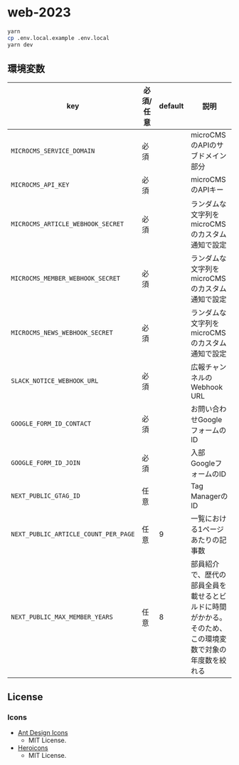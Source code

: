 # web-2023

```sh
yarn
cp .env.local.example .env.local
yarn dev
```

## 環境変数

|key|必須/任意|default|説明|
|---|---|---|---|
|`MICROCMS_SERVICE_DOMAIN`|必須||microCMSのAPIのサブドメイン部分|
|`MICROCMS_API_KEY`|必須||microCMSのAPIキー|
|`MICROCMS_ARTICLE_WEBHOOK_SECRET`|必須||ランダムな文字列をmicroCMSのカスタム通知で設定|
|`MICROCMS_MEMBER_WEBHOOK_SECRET`|必須||ランダムな文字列をmicroCMSのカスタム通知で設定|
|`MICROCMS_NEWS_WEBHOOK_SECRET`|必須||ランダムな文字列をmicroCMSのカスタム通知で設定|
|`SLACK_NOTICE_WEBHOOK_URL`|必須||広報チャンネルのWebhook URL|
|`GOOGLE_FORM_ID_CONTACT`|必須||お問い合わせGoogleフォームのID|
|`GOOGLE_FORM_ID_JOIN`|必須||入部GoogleフォームのID|
|`NEXT_PUBLIC_GTAG_ID`|任意||Tag ManagerのID|
|`NEXT_PUBLIC_ARTICLE_COUNT_PER_PAGE`|任意|9|一覧における1ページあたりの記事数|
|`NEXT_PUBLIC_MAX_MEMBER_YEARS`|任意|8|部員紹介で、歴代の部員全員を載せるとビルドに時間がかかる。<br>そのため、この環境変数で対象の年度数を絞れる|

## License

### Icons

- [Ant Design Icons](https://github.com/ant-design/ant-design-icons)
  - MIT License.
- [Heroicons](https://github.com/tailwindlabs/heroicons)
  - MIT License.

